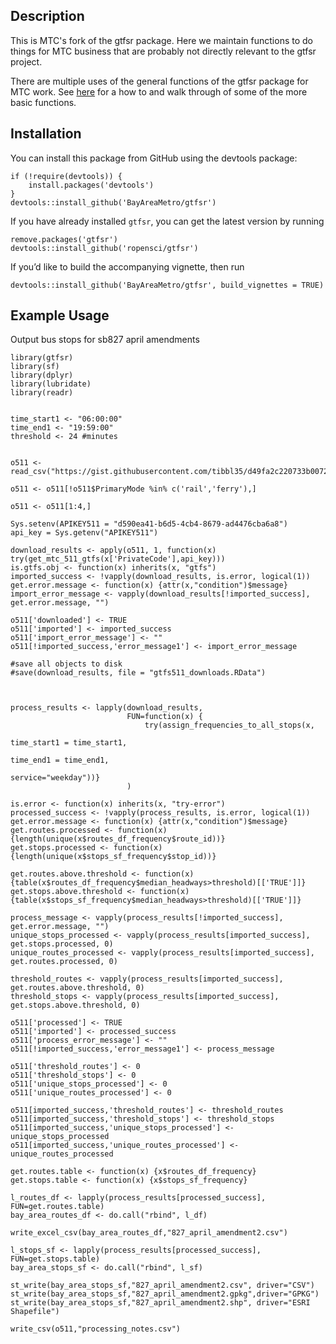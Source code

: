 ## Description

This is MTC's fork of the gtfsr package. Here we maintain functions to do things for MTC business that are probably not directly relevant to the gtfsr project.

There are multiple uses of the general functions of the gtfsr package for MTC work. See [here](https://bayareametro.github.io/Data-And-Visualization-Projects/sb827/sb827_amendment_example.html) for a how to and walk through of some of the more basic functions. 

## Installation

You can install this package from GitHub using the devtools package:

    if (!require(devtools)) {
        install.packages('devtools')
    }
    devtools::install_github('BayAreaMetro/gtfsr')

If you have already installed `gtfsr`, you can get the latest version by
running

    remove.packages('gtfsr')
    devtools::install_github('ropensci/gtfsr')

If you’d like to build the accompanying vignette, then run

    devtools::install_github('BayAreaMetro/gtfsr', build_vignettes = TRUE)

## Example Usage

Output bus stops for sb827 april amendments

```
library(gtfsr)
library(sf)
library(dplyr)
library(lubridate)
library(readr)


time_start1 <- "06:00:00" 
time_end1 <- "19:59:00"
threshold <- 24 #minutes


o511 <- read_csv("https://gist.githubusercontent.com/tibbl35/d49fa2c220733b0072fc7c59e0ac412b/raw/cff45d8c8dd2ea951b83c0be729abe72f35b13f7/511_orgs.csv")

o511 <- o511[!o511$PrimaryMode %in% c('rail','ferry'),]

o511 <- o511[1:4,]

Sys.setenv(APIKEY511 = "d590ea41-b6d5-4cb4-8679-ad4476cba6a8")
api_key = Sys.getenv("APIKEY511")

download_results <- apply(o511, 1, function(x) try(get_mtc_511_gtfs(x['PrivateCode'],api_key)))
is.gtfs.obj <- function(x) inherits(x, "gtfs")
imported_success <- !vapply(download_results, is.error, logical(1))
get.error.message <- function(x) {attr(x,"condition")$message}
import_error_message <- vapply(download_results[!imported_success], get.error.message, "")

o511['downloaded'] <- TRUE
o511['imported'] <- imported_success
o511['import_error_message'] <- ""
o511[!imported_success,'error_message1'] <- import_error_message

#save all objects to disk
#save(download_results, file = "gtfs511_downloads.RData")



process_results <- lapply(download_results, 
                          FUN=function(x) {
                              try(assign_frequencies_to_all_stops(x,
                                                                  time_start1 = time_start1,
                                                                  time_end1 = time_end1,
                                                                  service="weekday"))}
                          )

is.error <- function(x) inherits(x, "try-error")
processed_success <- !vapply(process_results, is.error, logical(1))
get.error.message <- function(x) {attr(x,"condition")$message}
get.routes.processed <- function(x) {length(unique(x$routes_df_frequency$route_id))}
get.stops.processed <- function(x) {length(unique(x$stops_sf_frequency$stop_id))}

get.routes.above.threshold <- function(x) {table(x$routes_df_frequency$median_headways>threshold)[['TRUE']]}
get.stops.above.threshold <- function(x) {table(x$stops_sf_frequency$median_headways>threshold)[['TRUE']]}

process_message <- vapply(process_results[!imported_success], get.error.message, "")
unique_stops_processed <- vapply(process_results[imported_success], get.stops.processed, 0)
unique_routes_processed <- vapply(process_results[imported_success], get.routes.processed, 0)

threshold_routes <- vapply(process_results[imported_success], get.routes.above.threshold, 0)
threshold_stops <- vapply(process_results[imported_success], get.stops.above.threshold, 0)

o511['processed'] <- TRUE
o511['imported'] <- processed_success
o511['process_error_message'] <- ""
o511[!imported_success,'error_message1'] <- process_message

o511['threshold_routes'] <- 0
o511['threshold_stops'] <- 0
o511['unique_stops_processed'] <- 0
o511['unique_routes_processed'] <- 0

o511[imported_success,'threshold_routes'] <- threshold_routes
o511[imported_success,'threshold_stops'] <- threshold_stops
o511[imported_success,'unique_stops_processed'] <- unique_stops_processed
o511[imported_success,'unique_routes_processed'] <- unique_routes_processed

get.routes.table <- function(x) {x$routes_df_frequency}
get.stops.table <- function(x) {x$stops_sf_frequency}

l_routes_df <- lapply(process_results[processed_success], FUN=get.routes.table)
bay_area_routes_df <- do.call("rbind", l_df)

write_excel_csv(bay_area_routes_df,"827_april_amendment2.csv")

l_stops_sf <- lapply(process_results[processed_success], FUN=get.stops.table)
bay_area_stops_sf <- do.call("rbind", l_sf)

st_write(bay_area_stops_sf,"827_april_amendment2.csv", driver="CSV")
st_write(bay_area_stops_sf,"827_april_amendment2.gpkg",driver="GPKG")
st_write(bay_area_stops_sf,"827_april_amendment2.shp", driver="ESRI Shapefile")

write_csv(o511,"processing_notes.csv")
```

